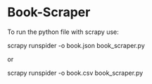 # Book-Scraper
To run the python file with scrapy use:

scrapy runspider -o book.json book_scraper.py

or

scrapy runspider -o book.csv book_scraper.py
